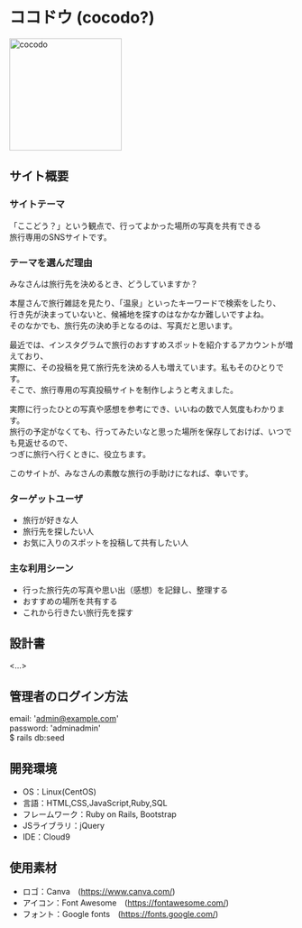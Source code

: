 # ココドウ (cocodo?)
<img width="199" alt="cocodo" src="https://github.com/gxxdrina/cocodo/assets/127483650/1add9480-3105-499e-a441-eb0cc878d2f7">

## サイト概要

### サイトテーマ
「ここどう？」という観点で、行ってよかった場所の写真を共有できる  
旅行専用のSNSサイトです。


### テーマを選んだ理由
みなさんは旅行先を決めるとき、どうしていますか？

本屋さんで旅行雑誌を見たり、「温泉」といったキーワードで検索をしたり、  
行き先が決まっていないと、候補地を探すのはなかなか難しいですよね。  
そのなかでも、旅行先の決め手となるのは、写真だと思います。

最近では、インスタグラムで旅行のおすすめスポットを紹介するアカウントが増えており、  
実際に、その投稿を見て旅行先を決める人も増えています。私もそのひとりです。  
そこで、旅行専用の写真投稿サイトを制作しようと考えました。

実際に行ったひとの写真や感想を参考にでき、いいねの数で人気度もわかります。  
旅行の予定がなくても、行ってみたいなと思った場所を保存しておけば、いつでも見返せるので、  
つぎに旅行へ行くときに、役立ちます。

このサイトが、みなさんの素敵な旅行の手助けになれば、幸いです。


### ターゲットユーザ
- 旅行が好きな人
- 旅行先を探したい人
- お気に入りのスポットを投稿して共有したい人


### 主な利用シーン
- 行った旅行先の写真や思い出（感想）を記録し、整理する
- おすすめの場所を共有する
- これから行きたい旅行先を探す


## 設計書
<...>


## 管理者のログイン方法
email: 'admin@example.com'  
password: 'adminadmin'  
$ rails db:seed  


## 開発環境
- OS：Linux(CentOS)
- 言語：HTML,CSS,JavaScript,Ruby,SQL
- フレームワーク：Ruby on Rails, Bootstrap
- JSライブラリ：jQuery
- IDE：Cloud9


## 使用素材
- ロゴ：Canva　(https://www.canva.com/)
- アイコン：Font Awesome　(https://fontawesome.com/)
- フォント：Google fonts　(https://fonts.google.com/)


